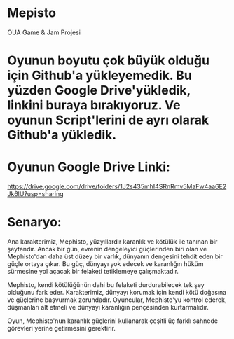 # Mepisto
OUA Game &amp; Jam Projesi
# Oyunun boyutu çok büyük olduğu için Github'a yükleyemedik. Bu yüzden Google Drive'yükledik, linkini buraya bırakıyoruz. Ve oyunun Script'lerini de ayrı olarak Github'a yükledik.

# Oyunun Google Drive Linki:

https://drive.google.com/drive/folders/1J2s435mhI4SRnRmv5MaFw4aa6E2Jk6lU?usp=sharing

# Senaryo:

Ana karakterimiz, Mephisto, yüzyıllardır karanlık ve kötülük ile tanınan bir şeytandır. Ancak bir gün, evrenin dengeleyici güçlerinden biri olan ve Mephisto'dan daha üst düzey bir varlık, dünyanın dengesini tehdit eden bir güçle ortaya çıkar. Bu güç, dünyayı yok edecek ve karanlığın hüküm sürmesine yol açacak bir felaketi tetiklemeye çalışmaktadır.

Mephisto, kendi kötülüğünün dahi bu felaketi durdurabilecek tek şey olduğunu fark eder. Karakterimiz, dünyayı korumak için kendi kötü doğasına ve güçlerine başvurmak zorundadır. Oyuncular, Mephisto'yu kontrol ederek, düşmanları alt etmeli ve dünyayı karanlığın pençesinden kurtarmalıdır.

Oyun, Mephisto'nun karanlık güçlerini kullanarak çeşitli üç farklı sahnede görevleri yerine getirmesini gerektirir.
